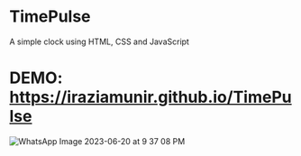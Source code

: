 # TimePulse
A simple clock using HTML, CSS and JavaScript
# DEMO: https://iraziamunir.github.io/TimePulse

![WhatsApp Image 2023-06-20 at 9 37 08 PM](https://github.com/iRaziaMunir/TimePulse/assets/80644602/6c345d89-8f0b-4201-b3aa-1c7ff71e5d29)
